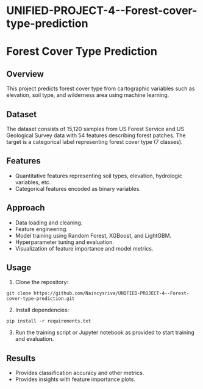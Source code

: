 # UNIFIED-PROJECT-4--Forest-cover-type-prediction

# Forest Cover Type Prediction

## Overview

This project predicts forest cover type from cartographic variables such as elevation, soil type, and wilderness area using machine learning.

## Dataset

The dataset consists of 15,120 samples from US Forest Service and US Geological Survey data with 54 features describing forest patches. The target is a categorical label representing forest cover type (7 classes).

## Features

- Quantitative features representing soil types, elevation, hydrologic variables, etc.
- Categorical features encoded as binary variables.

## Approach

- Data loading and cleaning.
- Feature engineering.
- Model training using Random Forest, XGBoost, and LightGBM.
- Hyperparameter tuning and evaluation.
- Visualization of feature importance and model metrics.

## Usage

1. Clone the repository:

```
git clone https://github.com/Naincysriva/UNIFIED-PROJECT-4--Forest-cover-type-prediction.git
```

2. Install dependencies:

```
pip install -r requirements.txt
```

3. Run the training script or Jupyter notebook as provided to start training and evaluation.

## Results

- Provides classification accuracy and other metrics.
- Provides insights with feature importance plots.
